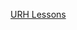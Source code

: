 [URH Lessons](https://github.com/python-can-define-radio/sdr-course/tree/main/classroom_activities/Ch03_Analyzing_Signals_URH)
